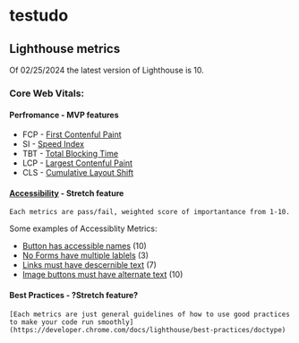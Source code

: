 # testudo



 ## Lighthouse metrics
  Of 02/25/2024 the latest version of Lighthouse is 10.

### Core Web Vitals:

  #### Perfromance - MVP features
  - FCP - [First Contenful Paint](https://developer.chrome.com/docs/lighthouse/performance/first-contentful-paint)
  - SI - [Speed Index](https://developer.chrome.com/docs/lighthouse/performance/speed-index)
  - TBT - [Total Blocking Time](https://developer.chrome.com/docs/lighthouse/performance/lighthouse-total-blocking-time)
  - LCP - [Largest Contenful Paint](https://developer.chrome.com/docs/lighthouse/performance/lighthouse-largest-contentful-paint)
  - CLS - [Cumulative Layout Shift](https://web.dev/articles/cls) 

  #### [Accessibility](https://developer.chrome.com/docs/lighthouse/accessibility/scoring) - Stretch feature
    Each metrics are pass/fail, weighted score of importantance from 1-10.

  Some examples of Accessiblity Metrics:
  - [Button has accessible names](https://dequeuniversity.com/rules/axe/4.7/button-name) (10)
  - [No Forms have multiple lablels](https://dequeuniversity.com/rules/axe/4.7/form-field-multiple-labels) (3)
  - [Links must have descernible text](https://dequeuniversity.com/rules/axe/4.7/link-name) (7)
  - [Image buttons must have alternate text](https://dequeuniversity.com/rules/axe/4.7/input-image-alt) (10)

  #### Best Practices - ?Stretch feature?
    [Each metrics are just general guidelines of how to use good practices to make your code run smoothly](https://developer.chrome.com/docs/lighthouse/best-practices/doctype)


